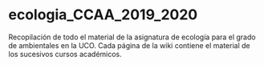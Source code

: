 # ecologia_CCAA_2019_2020
Recopilación de todo el material de la asignatura de ecología para el grado de ambientales en la UCO. Cada página de la wiki contiene el material de los sucesivos cursos académicos.
